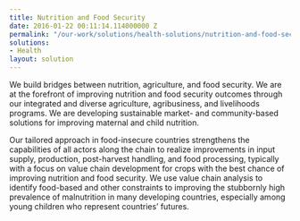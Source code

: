 ```yaml
---
title: Nutrition and Food Security
date: 2016-01-22 00:11:14.114000000 Z
permalink: "/our-work/solutions/health-solutions/nutrition-and-food-security"
solutions:
- Health
layout: solution
---
```


We build bridges between nutrition, agriculture, and food security. We are at the forefront of improving nutrition and food security outcomes through our integrated and diverse agriculture, agribusiness, and livelihoods programs. We are developing sustainable market- and community-based solutions for improving maternal and child nutrition.

Our tailored approach in food-insecure countries strengthens the capabilities of all actors along the chain to realize improvements in input supply, production, post-harvest handling, and food processing, typically with a focus on value chain development for crops with the best chance of improving nutrition and food security.
We use value chain analysis to identify food-based and other constraints to improving the stubbornly high prevalence of malnutrition in many developing countries, especially among young children who represent countries’ futures.
